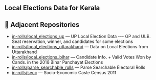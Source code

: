 ## Local Elections Data for Kerala

## 🔗 Adjacent Repositories

- [in-rolls/local_elections_up](https://github.com/in-rolls/local_elections_up) — UP Local Election Data --- GP and ULB. Seat reservation, winner, and candidates for some elections
- [in-rolls/local_elections_uttarakhand](https://github.com/in-rolls/local_elections_uttarakhand) — Data on Local Elections from Uttarakhand
- [in-rolls/local_elections_bihar](https://github.com/in-rolls/local_elections_bihar) — Candidate Info. + Valid Votes Won by Cands. in the 2016 Bihar Panchayat Elections
- [in-rolls/parse_searchable_rolls](https://github.com/in-rolls/parse_searchable_rolls) — Parse Searchable Electoral Rolls
- [in-rolls/secc](https://github.com/in-rolls/secc) — Socio-Economic Caste Census 2011

